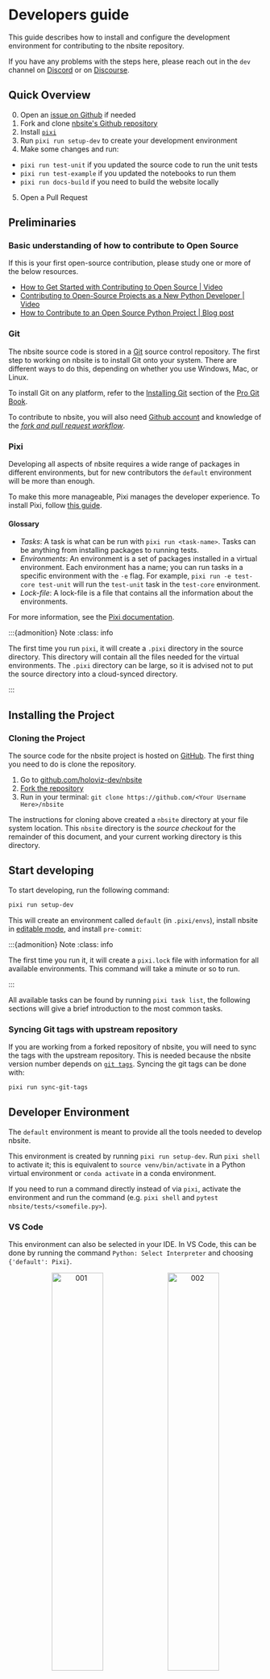 # Developers guide

This guide describes how to install and configure the development environment for contributing to the nbsite repository.

If you have any problems with the steps here, please reach out in the `dev` channel on [Discord](https://discord.gg/rb6gPXbdAr) or on [Discourse](https://discourse.holoviz.org/).

## Quick Overview

0. Open an [issue on Github](https://github.com/holoviz-dev/nbsite/issues) if needed
1. Fork and clone [nbsite's Github repository](https://github.com/holoviz-dev/nbsite/)
2. Install [`pixi`](https://pixi.sh)
3. Run `pixi run setup-dev` to create your development environment
4. Make some changes and run:
  - `pixi run test-unit` if you updated the source code to run the unit tests
  - `pixi run test-example` if you updated the notebooks to run them
  - `pixi run docs-build` if you need to build the website locally
5. Open a Pull Request

## Preliminaries

### Basic understanding of how to contribute to Open Source

If this is your first open-source contribution, please study one
or more of the below resources.

- [How to Get Started with Contributing to Open Source | Video](https://youtu.be/RGd5cOXpCQw)
- [Contributing to Open-Source Projects as a New Python Developer | Video](https://youtu.be/jTTf4oLkvaM)
- [How to Contribute to an Open Source Python Project | Blog post](https://www.educative.io/blog/contribue-open-source-python-project)

### Git

The nbsite source code is stored in a [Git](https://git-scm.com) source control repository. The first step to working on nbsite is to install Git onto your system. There are different ways to do this, depending on whether you use Windows, Mac, or Linux.

To install Git on any platform, refer to the [Installing Git](https://git-scm.com/book/en/v2/Getting-Started-Installing-Git) section of the [Pro Git Book](https://git-scm.com/book/en/v2).

To contribute to nbsite, you will also need [Github account](https://github.com/join) and knowledge of the [_fork and pull request workflow_](https://docs.github.com/en/get-started/quickstart/contributing-to-projects).

### Pixi

Developing all aspects of nbsite requires a wide range of packages in different environments, but for new contributors the `default` environment will be more than enough.

To make this more manageable, Pixi manages the developer experience. To install Pixi, follow [this guide](https://pixi.sh/latest/#installation).

#### Glossary

- *Tasks*: A task is what can be run with `pixi run <task-name>`. Tasks can be anything from installing packages to running tests.
- *Environments*: An environment is a set of packages installed in a virtual environment. Each environment has a name; you can run tasks in a specific environment with the `-e` flag. For example, `pixi run -e test-core test-unit` will run the `test-unit` task in the `test-core` environment.
- *Lock-file*: A lock-file is a file that contains all the information about the environments.

For more information, see the [Pixi documentation](https://pixi.sh/latest/).

:::{admonition} Note
:class: info

The first time you run `pixi`, it will create a `.pixi` directory in the source directory. This directory will contain all the files needed for the virtual environments. The `.pixi` directory can be large, so it is advised not to put the source directory into a cloud-synced directory.

:::

## Installing the Project

### Cloning the Project

The source code for the nbsite project is hosted on [GitHub](https://github.com/holoviz-dev/nbsite/). The first thing you need to do is clone the repository.

1. Go to [github.com/holoviz-dev/nbsite](https://github.com/holoviz-dev/nbsite/)
2. [Fork the repository](https://docs.github.com/en/get-started/quickstart/contributing-to-projects#forking-a-repository)
3. Run in your terminal: `git clone https://github.com/<Your Username Here>/nbsite`

The instructions for cloning above created a `nbsite` directory at your file system location.
This `nbsite` directory is the _source checkout_ for the remainder of this document, and your current working directory is this directory.

## Start developing

To start developing, run the following command:

```bash
pixi run setup-dev
```

This will create an environment called `default` (in `.pixi/envs`), install nbsite in [editable mode](https://pip.pypa.io/en/stable/topics/local-project-installs/#editable-installs), and install `pre-commit`:


:::{admonition} Note
:class: info

The first time you run it, it will create a `pixi.lock` file with information for all available environments.
This command will take a minute or so to run.

:::

All available tasks can be found by running `pixi task list`, the following sections will give a brief introduction to the most common tasks.

### Syncing Git tags with upstream repository

If you are working from a forked repository of nbsite, you will need to sync the tags with the upstream repository.
This is needed because the nbsite version number depends on [`git tags`](https://git-scm.com/book/en/v2/Git-Basics-Tagging).
Syncing the git tags can be done with:

```bash
pixi run sync-git-tags
```

## Developer Environment

The `default` environment is meant to provide all the tools needed to develop nbsite.

This environment is created by running `pixi run setup-dev`. Run `pixi shell` to activate it; this is equivalent to `source venv/bin/activate` in a Python virtual environment or `conda activate` in a conda environment.

If you need to run a command directly instead of via `pixi`, activate the environment and run the command (e.g. `pixi shell` and `pytest nbsite/tests/<somefile.py>`).

### VS Code

This environment can also be selected in your IDE. In VS Code, this can be done by running the command `Python: Select Interpreter` and choosing `{'default': Pixi}`.

<p style="text-align: center">
  <img
    src="https://assets.holoviews.org/static/dev_guide/001.png"
    alt="001"
    style="width: 45%; display: inline-block"
  />
  <img
    src="https://assets.holoviews.org/static/dev_guide/002.png"
    alt="002"
    style="width: 45%; display: inline-block"
  />
</p>

To confirm you are using this dev environment, check the bottom right corner:

![003](https://assets.holoviews.org/static/dev_guide/003.png)

### Jupyter Lab

You can launch Jupyter lab with the `default` environment with `pixi run lab`. This can be advantageous when you need to edit the documentation or debug an example notebook.

## Linting

nbsite uses [`pre-commit`](https://pre-commit.com/) to lint and format the source code. `pre-commit` is installed automatically when running `pixi run setup-dev`; it can also be installed with `pixi run lint-install`.
`pre-commit` runs all the linters when a commit is made locally. Linting can be forced to run for all the files with:

```bash
pixi run lint
```

:::{admonition} Note
:class: info

Alternatively, if you have `pre-commit` installed elsewhere you can run:

```bash
pre-commit install  # To install
pre-commit run --all-files  # To run on all files
```

:::

## Testing

To help keep nbsite maintainable, all Pull Requests (PR) with code changes should typically be accompanied by relevant tests. While exceptions may be made for specific circumstances, the default assumption should be that a Pull Request without tests will not be merged.

There are three types of tasks and five environments related to tests.

### Unit tests

Unit tests are usually small tests executed with [pytest](https://docs.pytest.org). They can be found in `nbsite/tests/`.
Unit tests can be run with the `test-unit` task:

```bash
pixi run test-unit
```

:::{admonition} Advanced usage
:class: tip

The task is available in the following environments: `test-39`, `test-310`, `test-311`, `test-312`, and `test-core`. Where the first ones have the same environments except for different Python versions, and `test-core` only has a core set of dependencies.

You can run the task in a specific environment with the `-e` flag. For example, to run the `test-unit` task in the `test-39` environment, you can run:

```bash
pixi run -e test-39 test-unit
```

:::

:::{admonition} Advanced usage
:class: tip

Currently, an editable install needs to be run in each environment. So, if you want to install in the `test-core` environment, you can add `--environment` / `-e` to the command:

```bash
pixi run -e test-core install
```

:::

### Example tests

nbsite's documentation consists mainly of Jupyter Notebooks. The example tests execute all the notebooks and fail if an error is raised. Example tests are possible thanks to [nbval](https://nbval.readthedocs.io/) and can be found in the `doc/` folder.
Example tests can be run with the following command:

```bash
pixi run test-example
```

## Documentation

The documentation can be built with the command:

```bash
pixi run docs-build
```

A development version of nbsite can be found [here](https://holoviz-dev.github.io/nbsite/). You can ask a maintainer if they want to make a dev release for your PR, but there is no guarantee they will say yes.

## Build

nbsite has two build tasks to build a Python (for pypi.org) and a Conda package (for anaconda.org).

```bash
pixi run build-pip
pixi run build-conda
```

## Continuous Integration

Every push to the `main` branch or any PR branch on GitHub automatically triggers a test build with [GitHub Actions](https://github.com/features/actions).

You can see the list of all current and previous builds at [this URL](https://github.com/holoviz-dev/nbsite/actions)

### Etiquette

GitHub Actions provides free build workers for open-source projects. A few considerations will help you be considerate of others needing these limited resources:

- Run the tests locally before opening or pushing to an opened PR.

- Group commits to meaningful chunks of work before pushing to GitHub (i.e., don't push on every commit).
